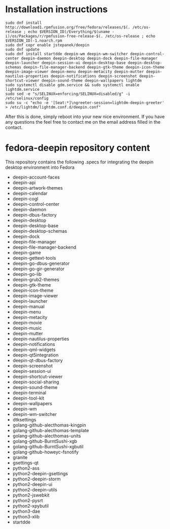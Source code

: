# Installation instructions
    sudo dnf install http://download1.rpmfusion.org/free/fedora/releases/$(. /etc/os-release ; echo $VERSION_ID)/Everything/$(uname -i)/os/Packages/r/rpmfusion-free-release-$(. /etc/os-release ; echo $VERSION_ID)-1.noarch.rpm
    sudo dnf copr enable jstepanek/deepin
    sudo dnf update
    sudo dnf install startdde deepin-wm deepin-wm-switcher deepin-control-center deepin-daemon deepin-desktop deepin-dock deepin-file-manager deepin-launcher deepin-session-ui deepin-desktop-base deepin-desktop-schemas deepin-file-manager-backend deepin-gtk-theme deepin-icon-theme deepin-image-viewer deepin-menu deepin-metacity deepin-mutter deepin-nautilus-properties deepin-notifications deepin-screenshot deepin-shortcut-viewer deepin-sound-theme deepin-wallpapers lightdm
    sudo systemctl disable gdm.service && sudo systemctl enable lightdm.service
    sudo sed -e "s/SELINUX=enforcing/SELINUX=disabled/g" -i /etc/selinux/config
    sudo su -c "echo -e '[Seat:*]\ngreeter-session=lightdm-deepin-greeter' > /etc/lightdm/lightdm.conf.d/deepin.conf"

After this is done, simply reboot into your new nice environment.
If you have any questions the feel free to contact me on the email address filled in the contact.

# fedora-deepin repository content

This repository contains the following .specs for integrating the deepin desktop environment into Fedora
* deepin-account-faces
* deepin-api
* deepin-artwork-themes
* deepin-calendar
* deepin-cogl
* deepin-control-center
* deepin-daemon
* deepin-dbus-factory
* deepin-desktop
* deepin-desktop-base
* deepin-desktop-schemas
* deepin-dock
* deepin-file-manager
* deepin-file-manager-backend
* deepin-game
* deepin-gettext-tools
* deepin-go-dbus-generator
* deepin-go-gir-generator
* deepin-go-lib
* deepin-grub2-themes
* deepin-gtk-theme
* deepin-icon-theme
* deepin-image-viewer
* deepin-launcher
* deepin-manual
* deepin-menu
* deepin-metacity
* deepin-movie
* deepin-music
* deepin-mutter
* deepin-nautilus-properties
* deepin-notifications
* deepin-qml-widgets
* deepin-qt5integration
* deepin-qt-dbus-factory
* deepin-screenshot
* deepin-session-ui
* deepin-shortcut-viewer
* deepin-social-sharing
* deepin-sound-theme
* deepin-terminal
* deepin-tool-kit
* deepin-wallpapers
* deepin-wm
* deepin-wm-switcher
* dtksettings
* golang-github-alecthomas-kingpin
* golang-github-alecthomas-template
* golang-github-alecthomas-units
* golang-github-BurntSushi-xgb
* golang-github-BurntSushi-xgbutil
* golang-github-howeyc-fsnotify
* granite
* gsettings-qt
* python2-ass
* python2-deepin-gsettings
* python2-deepin-storm
* python2-deepin-ui
* python2-deepin-utils
* python2-jswebkit
* python2-pysrt
* python2-xpybutil
* python3-dae
* python3-xlib
* startdde
